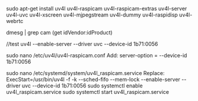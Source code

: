 sudo apt-get install uv4l uv4l-raspicam uv4l-raspicam-extras  uv4l-server uv4l-uvc uv4l-xscreen uv4l-mjpegstream uv4l-dummy uv4l-raspidisp uv4l-webrtc

dmesg | grep cam (get idVendor:idProduct)

//test
uv4l --enable-server --driver uvc --device-id 1b71:0056

sudo nano /etc/uv4l/uv4l-raspicam.conf
Add: server-option = --device-id 1b71:0056

sudo nano /etc/systemd/system/uv4l_raspicam.service
Replace:
ExecStart=/usr/bin/uv4l -f -k --sched-fifo --mem-lock --enable-server --driver uvc --device-id 1b71:0056
sudo systemctl enable uv4l_raspicam.service
sudo systemctl start uv4l_raspicam.service
